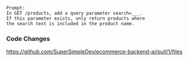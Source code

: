 ```
Prompt:
In GET /products, add a query parameter search=___.
If this parameter exists, only return products where
the search text is included in the product name.
```

### Code Changes
https://github.com/SuperSimpleDev/ecommerce-backend-ai/pull/1/files